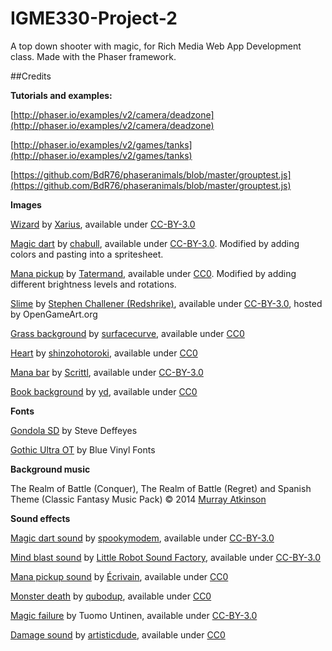 # IGME330-Project-2
A top down shooter with magic, for Rich Media Web App Development class. Made with the Phaser framework.

##Credits

**Tutorials and examples:**

[http://phaser.io/examples/v2/camera/deadzone](http://phaser.io/examples/v2/camera/deadzone)

[http://phaser.io/examples/v2/games/tanks](http://phaser.io/examples/v2/games/tanks)

[https://github.com/BdR76/phaseranimals/blob/master/grouptest.js](https://github.com/BdR76/phaseranimals/blob/master/grouptest.js)

  
  
  

**Images**

[Wizard](http://opengameart.org/content/topdown-wizard) by [Xarius](http://opengameart.org/users/xarius), available under [CC-BY-3.0](http://creativecommons.org/licenses/by/3.0/)

[Magic dart](http://opengameart.org/content/explosions-0) by [chabull](http://opengameart.org/users/chabull), available under [CC-BY-3.0](http://creativecommons.org/licenses/by/3.0/). Modified by adding colors and pasting into a spritesheet.

[Mana pickup](http://opengameart.org/content/2d-shooter-effects-alpha-version) by [Tatermand](http://opengameart.org/users/tatermand), available under [CC0](http://creativecommons.org/publicdomain/zero/1.0/). Modified by adding different brightness levels and rotations.

[Slime](http://opengameart.org/content/scifi-creature-tileset-mini-32x32-scifi-creature-icons) by [Stephen Challener (Redshrike)](http://opengameart.org/users/redshrike), available under [CC-BY-3.0](http://creativecommons.org/licenses/by/3.0/), hosted by OpenGameArt.org

[Grass background](http://opengameart.org/content/grass-textureseamless-2d) by [surfacecurve](http://opengameart.org/users/surfacecurve), available under [CC0](http://creativecommons.org/publicdomain/zero/1.0/)

[Heart](http://opengameart.org/content/heart-3) by [shinzohotoroki](http://opengameart.org/users/shinzohotoroki), available under [CC0](http://creativecommons.org/publicdomain/zero/1.0/)

[Mana bar](http://opengameart.org/content/health-and-manabars-100x12px-200x24px) by [Scrittl](http://opengameart.org/users/scrittl), available under [CC-BY-3.0](http://creativecommons.org/licenses/by/3.0/)

[Book background](http://opengameart.org/content/old-pagesflip-with-sound) by [yd](http://opengameart.org/users/yd), available under [CC0](http://creativecommons.org/publicdomain/zero/1.0/)

  

**Fonts**

[Gondola SD](https://www.fontsquirrel.com/fonts/Gondola-SD) by Steve Deffeyes

[Gothic Ultra OT](https://www.fontsquirrel.com/fonts/Gothic-Ultra-OT) by Blue Vinyl Fonts

  
  

**Background music**

The Realm of Battle (Conquer), The Realm of Battle (Regret) and Spanish Theme (Classic Fantasy Music Pack) © 2014 [Murray Atkinson](http://www.murrayatkinson.com/)

  

**Sound effects**

[Magic dart sound](http://opengameart.org/content/magic-missiles) by [spookymodem](http://opengameart.org/users/spookymodem), available under [CC-BY-3.0](http://creativecommons.org/licenses/by/3.0/)

[Mind blast sound](http://opengameart.org/content/fantasy-sound-effects-library) by [Little Robot Sound Factory](http://opengameart.org/users/little-robot-sound-factory), available under [CC-BY-3.0](http://creativecommons.org/licenses/by/3.0/)

[Mana pickup sound](http://opengameart.org/content/random-sfx) by [Écrivain](http://opengameart.org/users/%C3%A9crivain), available under [CC0](http://creativecommons.org/publicdomain/zero/1.0/)

[Monster death](http://opengameart.org/content/insect-or-alien-scream-short) by [qubodup](http://opengameart.org/users/qubodup), available under [CC0](http://creativecommons.org/publicdomain/zero/1.0/)

[Magic failure](http://opengameart.org/content/rpg-sound-package) by Tuomo Untinen, available under [CC-BY-3.0](http://creativecommons.org/licenses/by/3.0/)

[Damage sound](http://opengameart.org/content/rpg-sound-pack) by [artisticdude](http://opengameart.org/users/artisticdude), available under [CC0](http://creativecommons.org/publicdomain/zero/1.0/)